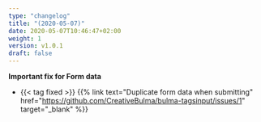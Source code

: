 ```yaml
---
type: "changelog"
title: "(2020-05-07)"
date: 2020-05-07T10:46:47+02:00
weight: 1
version: v1.0.1
draft: false
---
```


**Important fix for Form data**
- {{< tag fixed >}} {{% link text="Duplicate form data when submitting" href="https://github.com/CreativeBulma/bulma-tagsinput/issues/1" target="_blank" %}}